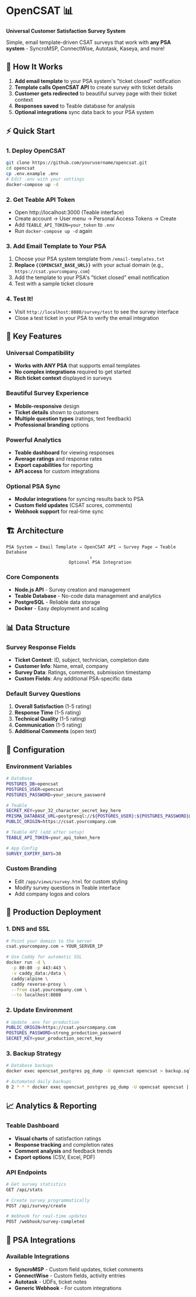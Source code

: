 # OpenCSAT 📊

**Universal Customer Satisfaction Survey System**

Simple, email template-driven CSAT surveys that work with **any PSA system** - SyncroMSP, ConnectWise, Autotask, Kaseya, and more!

## 🎯 How It Works

1. **Add email template** to your PSA system's "ticket closed" notification
2. **Template calls OpenCSAT API** to create survey with ticket details
3. **Customer gets redirected** to beautiful survey page with their ticket context
4. **Responses saved** to Teable database for analysis
5. **Optional integrations** sync data back to your PSA system

## ⚡ Quick Start

### 1. Deploy OpenCSAT
```bash
git clone https://github.com/yourusername/opencsat.git
cd opencsat
cp .env.example .env
# Edit .env with your settings
docker-compose up -d
```

### 2. Get Teable API Token
- Open http://localhost:3000 (Teable interface)
- Create account → User menu → Personal Access Tokens → Create
- Add `TEABLE_API_TOKEN=your_token` to `.env`
- Run `docker-compose up -d` again


### 3. Add Email Template to Your PSA
1. Choose your PSA system template from `/email-templates.txt`
2. **Replace `{{OPENCSAT_BASE_URL}}`** with your actual domain (e.g., `https://csat.yourcompany.com`)
3. Add the template to your PSA's "ticket closed" email notification
4. Test with a sample ticket closure



### 4. Test It!
- Visit `http://localhost:8080/survey/test` to see the survey interface
- Close a test ticket in your PSA to verify the email integration

## 🌟 Key Features

### Universal Compatibility
- **Works with ANY PSA** that supports email templates
- **No complex integrations** required to get started
- **Rich ticket context** displayed in surveys

### Beautiful Survey Experience
- **Mobile-responsive** design
- **Ticket details** shown to customers
- **Multiple question types** (ratings, text feedback)
- **Professional branding** options

### Powerful Analytics
- **Teable dashboard** for viewing responses
- **Average ratings** and response rates
- **Export capabilities** for reporting
- **API access** for custom integrations

### Optional PSA Sync
- **Modular integrations** for syncing results back to PSA
- **Custom field updates** (CSAT scores, comments)
- **Webhook support** for real-time sync

## 🏗️ Architecture

```
PSA System → Email Template → OpenCSAT API → Survey Page → Teable Database
                                ↓
                        Optional PSA Integration
```

### Core Components
- **Node.js API** - Survey creation and management
- **Teable Database** - No-code data management and analytics
- **PostgreSQL** - Reliable data storage
- **Docker** - Easy deployment and scaling

## 📊 Data Structure

### Survey Response Fields
- **Ticket Context**: ID, subject, technician, completion date
- **Customer Info**: Name, email, company
- **Survey Data**: Ratings, comments, submission timestamp
- **Custom Fields**: Any additional PSA-specific data

### Default Survey Questions
1. **Overall Satisfaction** (1-5 rating)
2. **Response Time** (1-5 rating) 
3. **Technical Quality** (1-5 rating)
4. **Communication** (1-5 rating)
5. **Additional Comments** (open text)

## 🔧 Configuration

### Environment Variables
```bash
# Database
POSTGRES_DB=opencsat
POSTGRES_USER=opencsat
POSTGRES_PASSWORD=your_secure_password

# Teable
SECRET_KEY=your_32_character_secret_key_here
PRISMA_DATABASE_URL=postgresql://${POSTGRES_USER}:${POSTGRES_PASSWORD}@postgres:5432/${POSTGRES_DB}
PUBLIC_ORIGIN=https://csat.yourcompany.com

# Teable API (add after setup)
TEABLE_API_TOKEN=your_api_token_here

# App Config
SURVEY_EXPIRY_DAYS=30
```

### Custom Branding
- Edit `/app/views/survey.html` for custom styling
- Modify survey questions in Teable interface
- Add company logos and colors

## 🚀 Production Deployment

### 1. DNS and SSL
```bash
# Point your domain to the server
csat.yourcompany.com → YOUR_SERVER_IP

# Use Caddy for automatic SSL
docker run -d \
  -p 80:80 -p 443:443 \
  -v caddy_data:/data \
  caddy:alpine \
  caddy reverse-proxy \
  --from csat.yourcompany.com \
  --to localhost:8080
```

### 2. Update Environment
```bash
# Update .env for production
PUBLIC_ORIGIN=https://csat.yourcompany.com
POSTGRES_PASSWORD=strong_production_password
SECRET_KEY=your_production_secret_key
```

### 3. Backup Strategy
```bash
# Database backups
docker exec opencsat_postgres pg_dump -U opencsat opencsat > backup.sql

# Automated daily backups
0 2 * * * docker exec opencsat_postgres pg_dump -U opencsat opencsat | gzip > /backups/opencsat-$(date +\%Y\%m\%d).sql.gz
```

## 📈 Analytics & Reporting

### Teable Dashboard
- **Visual charts** of satisfaction ratings
- **Response tracking** and completion rates  
- **Comment analysis** and feedback trends
- **Export options** (CSV, Excel, PDF)

### API Endpoints
```bash
# Get survey statistics
GET /api/stats

# Create survey programmatically  
POST /api/survey/create

# Webhook for real-time updates
POST /webhook/survey-completed
```

## 🔌 PSA Integrations

### Available Integrations
- **SyncroMSP** - Custom field updates, ticket comments
- **ConnectWise** - Custom fields, activity entries
- **Autotask** - UDFs, ticket notes
- **Generic Webhook** - For custom integrations

###

